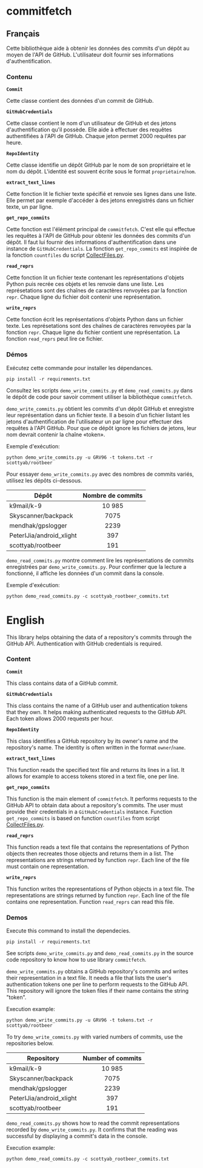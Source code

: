 # commitfetch

## Français

Cette bibliothèque aide à obtenir les données des commits d'un dépôt au moyen
de l'API de GitHub. L'utilisateur doit fournir ses informations
d'authentification.

### Contenu

**`Commit`**

Cette classe contient des données d'un commit de GitHub.

**`GitHubCredentials`**

Cette classe contient le nom d'un utilisateur de GitHub et des jetons
d'authentification qu'il possède. Elle aide à effectuer des requêtes
authentifiées à l'API de GitHub. Chaque jeton permet 2000 requêtes par heure.

**`RepoIdentity`**

Cette classe identifie un dépôt GitHub par le nom de son propriétaire et le nom
du dépôt. L'identité est souvent écrite sous le format `propriétaire`/`nom`.

**`extract_text_lines`**

Cette fonction lit le fichier texte spécifié et renvoie ses lignes dans une
liste. Elle permet par exemple d'accéder à des jetons enregistrés dans un
fichier texte, un par ligne.

**`get_repo_commits`**

Cette fonction est l'élément principal de `commitfetch`. C'est elle qui
effectue les requêtes à l'API de GitHub pour obtenir les données des commits
d'un dépôt. Il faut lui fournir des informations d'authentification dans une
instance de `GitHubCredentials`. La fonction `get_repo_commits` est inspirée de
la fonction `countfiles` du script
[CollectFiles.py](https://github.com/ETS-LOG530/sre/blob/main/sre2021/CollectFiles.py).

**`read_reprs`**

Cette fonction lit un fichier texte contenant les représentations d'objets
Python puis recrée ces objets et les renvoie dans une liste. Les représetations
sont des chaînes de caractères renvoyées par la fonction `repr`. Chaque ligne
du fichier doit contenir une représentation.

**`write_reprs`**

Cette fonction écrit les représentations d'objets Python dans un fichier texte.
Les représetations sont des chaînes de caractères renvoyées par la fonction
`repr`. Chaque ligne du fichier contient une représentation. La fonction
`read_reprs` peut lire ce fichier.

### Démos

Exécutez cette commande pour installer les dépendances.

```
pip install -r requirements.txt
```

Consultez les scripts `demo_write_commits.py` et `demo_read_commits.py` dans le
dépôt de code pour savoir comment utiliser la bibliothèque `commitfetch`.

`demo_write_commits.py` obtient les commits d'un dépôt GitHub et enregistre
leur représentation dans un fichier texte. Il a besoin d'un fichier listant les
jetons d'authentification de l'utilisateur un par ligne pour effectuer des
requêtes à l'API GitHub. Pour que ce dépôt ignore les fichiers de jetons, leur
nom devrait contenir la chaîne «token».

Exemple d'exécution:

```
python demo_write_commits.py -u GRV96 -t tokens.txt -r scottyab/rootbeer
```

Pour essayer `demo_write_commits.py` avec des nombres de commits variés,
utilisez les dépôts ci-dessous.

| Dépôt                     | Nombre de commits |
|---------------------------|:-----------------:|
| k9mail/k-9                | 10 985            |
| Skyscanner/backpack       | 7075              |
| mendhak/gpslogger         | 2239              |
| PeterIJia/android_xlight  | 397               |
| scottyab/rootbeer         | 191               |

`demo_read_commits.py` montre comment lire les représentations de commits
enregistrées par `demo_write_commits.py`. Pour confirmer que la lecture a
fonctionné, il affiche les données d'un commit dans la console.

Exemple d'exécution:

```
python demo_read_commits.py -c scottyab_rootbeer_commits.txt
```

# English

This library helps obtaining the data of a repository's commits through the
GitHub API. Authentication with GitHub credentials is required.

### Content

**`Commit`**

This class contains data of a GitHub commit.

**`GitHubCredentials`**

This class contains the name of a GitHub user and authentication tokens that
they own. It helps making authenticated requests to the GitHub API. Each token
allows 2000 requests per hour.

**`RepoIdentity`**

This class identifies a GitHub repository by its owner's name and the
repository's name. The identity is often written in the format `owner`/`name`.

**`extract_text_lines`**

This function reads the specified text file and returns its lines in a list. It
allows for example to access tokens stored in a text file, one per line.

**`get_repo_commits`**

This function is the main element of `commitfetch`. It performs requests to the
GitHub API to obtain data about a repository's commits. The user must provide
their credentials in a `GitHubCredentials` instance. Function
`get_repo_commits` is based on function `countfiles` from script
[CollectFiles.py](https://github.com/ETS-LOG530/sre/blob/main/sre2021/CollectFiles.py).

**`read_reprs`**

This function reads a text file that contains the representations of Python
objects then recreates those objects and returns them in a list. The
representations are strings returned by function `repr`. Each line of the file
must contain one representation.

**`write_reprs`**

This function writes the representations of Python objects in a text file. The
representations are strings returned by function `repr`. Each line of the file
contains one representation. Function `read_reprs` can read this file.

### Demos

Execute this command to install the dependecies.

```
pip install -r requirements.txt
```

See scripts `demo_write_commits.py` and `demo_read_commits.py` in the source
code repository to know how to use library `commitfetch`.

`demo_write_commits.py` obtains a GitHub repository's commits and writes their
representation in a text file. It needs a file that lists the user's
authentication tokens one per line to perform requests to the GitHub API. This
repository will ignore the token files if their name contains the string
"token".

Execution example:

```
python demo_write_commits.py -u GRV96 -t tokens.txt -r scottyab/rootbeer
```
To try `demo_write_commits.py` with varied numbers of commits, use the
repositories below.

| Repository                | Number of commits |
|---------------------------|:-----------------:|
| k9mail/k-9                | 10 985            |
| Skyscanner/backpack       | 7075              |
| mendhak/gpslogger         | 2239              |
| PeterIJia/android_xlight  | 397               |
| scottyab/rootbeer         | 191               |

`demo_read_commits.py` shows how to read the commit representations recorded by
`demo_write_commits.py`. It confirms that the reading was successful by
displaying a commit's data in the console.

Execution example:

```
python demo_read_commits.py -c scottyab_rootbeer_commits.txt
```
